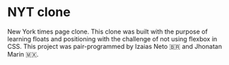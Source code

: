 # NYT clone

New York times page clone. This clone was built with the purpose of learning floats and positioning with the challenge of not using flexbox in CSS. This project was pair-programmed by Izaias Neto 🇧🇷 and Jhonatan Marin 🇲🇽. 


